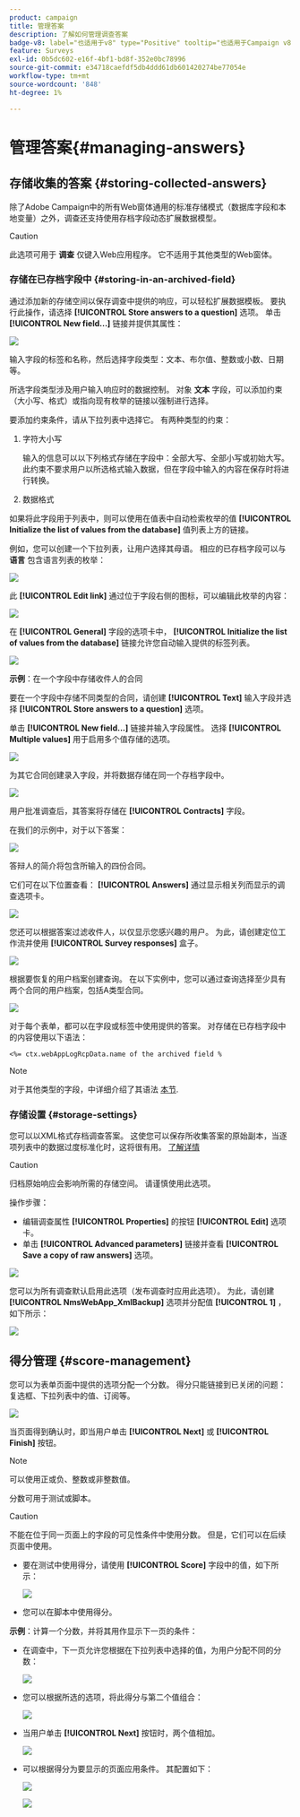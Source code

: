 ```yaml
---
product: campaign
title: 管理答案
description: 了解如何管理调查答案
badge-v8: label="也适用于v8" type="Positive" tooltip="也适用于Campaign v8"
feature: Surveys
exl-id: 0b5dc602-e16f-4bf1-bd8f-352e0bc78996
source-git-commit: e34718caefdf5db4ddd61db601420274be77054e
workflow-type: tm+mt
source-wordcount: '848'
ht-degree: 1%

---
```


# 管理答案{#managing-answers}



## 存储收集的答案 {#storing-collected-answers}

除了Adobe Campaign中的所有Web窗体通用的标准存储模式（数据库字段和本地变量）之外，调查还支持使用存档字段动态扩展数据模型。

>[!CAUTION]
>
>此选项可用于 **调查** 仅键入Web应用程序。 它不适用于其他类型的Web窗体。

### 存储在已存档字段中 {#storing-in-an-archived-field}

通过添加新的存储空间以保存调查中提供的响应，可以轻松扩展数据模板。 要执行此操作，请选择 **[!UICONTROL Store answers to a question]** 选项。 单击 **[!UICONTROL New field...]** 链接并提供其属性：

![](assets/s_ncs_admin_survey_new_space.png)

输入字段的标签和名称，然后选择字段类型：文本、布尔值、整数或小数、日期等。

所选字段类型涉及用户输入响应时的数据控制。 对象 **文本** 字段，可以添加约束（大小写、格式）或指向现有枚举的链接以强制进行选择。

要添加约束条件，请从下拉列表中选择它。 有两种类型的约束：

1. 字符大小写

   输入的信息可以以下列格式存储在字段中：全部大写、全部小写或初始大写。 此约束不要求用户以所选格式输入数据，但在字段中输入的内容在保存时将进行转换。

1. 数据格式

如果将此字段用于列表中，则可以使用在值表中自动检索枚举的值 **[!UICONTROL Initialize the list of values from the database]** 值列表上方的链接。

例如，您可以创建一个下拉列表，让用户选择其母语。 相应的已存档字段可以与 **语言** 包含语言列表的枚举：

![](assets/s_ncs_admin_survey_database_values_2b.png)

此 **[!UICONTROL Edit link]** 通过位于字段右侧的图标，可以编辑此枚举的内容：

![](assets/s_ncs_admin_survey_database_values_2c.png)

在 **[!UICONTROL General]** 字段的选项卡中， **[!UICONTROL Initialize the list of values from the database]** 链接允许您自动输入提供的标签列表。

![](assets/s_ncs_admin_survey_database_values_2.png)

**示例**：在一个字段中存储收件人的合同

要在一个字段中存储不同类型的合同，请创建 **[!UICONTROL Text]** 输入字段并选择 **[!UICONTROL Store answers to a question]** 选项。

单击 **[!UICONTROL New field...]** 链接并输入字段属性。 选择 **[!UICONTROL Multiple values]** 用于启用多个值存储的选项。

![](assets/s_ncs_admin_survey_storage_multi_ex1.png)

为其它合同创建录入字段，并将数据存储在同一个存档字段中。

![](assets/s_ncs_admin_survey_storage_multi_ex2.png)

用户批准调查后，其答案将存储在 **[!UICONTROL Contracts]** 字段。

在我们的示例中，对于以下答案：

![](assets/s_ncs_admin_survey_storage_multi_ex3.png)

答辩人的简介将包含所输入的四份合同。

它们可在以下位置查看： **[!UICONTROL Answers]** 通过显示相关列而显示的调查选项卡。

![](assets/s_ncs_admin_survey_storage_multi_ex4.png)

您还可以根据答案过滤收件人，以仅显示您感兴趣的用户。 为此，请创建定位工作流并使用 **[!UICONTROL Survey responses]** 盒子。

![](assets/s_ncs_admin_survey_read_responses_wf.png)

根据要恢复的用户档案创建查询。 在以下实例中，您可以通过查询选择至少具有两个合同的用户档案，包括A类型合同。

![](assets/s_ncs_admin_survey_read_responses_edit.png)

对于每个表单，都可以在字段或标签中使用提供的答案。 对存储在已存档字段中的内容使用以下语法：

```
<%= ctx.webAppLogRcpData.name of the archived field %
```

>[!NOTE]
>
>对于其他类型的字段，中详细介绍了其语法 [本节](../../platform/using/about-queries-in-campaign.md).

### 存储设置 {#storage-settings}

您可以以XML格式存档调查答案。 这使您可以保存所收集答案的原始副本，当逐项列表中的数据过度标准化时，这将很有用。 [了解详情](../../surveys/using/publish-track-and-use-collected-data.md#standardizing-data)

>[!CAUTION]
>
>归档原始响应会影响所需的存储空间。 请谨慎使用此选项。

操作步骤：

* 编辑调查属性 **[!UICONTROL Properties]** 的按钮 **[!UICONTROL Edit]** 选项卡。
* 单击 **[!UICONTROL Advanced parameters]** 链接并查看 **[!UICONTROL Save a copy of raw answers]** 选项。

![](assets/s_ncs_admin_survey_xml_archive_option.png)

您可以为所有调查默认启用此选项（发布调查时应用此选项）。 为此，请创建 **[!UICONTROL NmsWebApp_XmlBackup]** 选项并分配值 **[!UICONTROL 1]** ，如下所示：

![](assets/s_ncs_admin_survey_xml_global_option.png)

## 得分管理 {#score-management}

您可以为表单页面中提供的选项分配一个分数。 得分只能链接到已关闭的问题：复选框、下拉列表中的值、订阅等。

![](assets/s_ncs_admin_survey_score_create.png)

当页面得到确认时，即当用户单击 **[!UICONTROL Next]** 或 **[!UICONTROL Finish]** 按钮。

>[!NOTE]
>
>可以使用正或负、整数或非整数值。

分数可用于测试或脚本。

>[!CAUTION]
>
>不能在位于同一页面上的字段的可见性条件中使用分数。 但是，它们可以在后续页面中使用。

* 要在测试中使用得分，请使用 **[!UICONTROL Score]** 字段中的值，如下所示：

  ![](assets/s_ncs_admin_survey_score_in_a_test.png)

* 您可以在脚本中使用得分。

**示例**：计算一个分数，并将其用作显示下一页的条件：

* 在调查中，下一页允许您根据在下拉列表中选择的值，为用户分配不同的分数：

  ![](assets/s_ncs_admin_survey_score_exa.png)

* 您可以根据所选的选项，将此得分与第二个值组合：

  ![](assets/s_ncs_admin_survey_score_exb.png)

* 当用户单击 **[!UICONTROL Next]** 按钮时，两个值相加。

  ![](assets/s_ncs_admin_survey_score_exe.png)

* 可以根据得分为要显示的页面应用条件。 其配置如下：

  ![](assets/s_ncs_admin_survey_score_exd.png)

  ![](assets/s_ncs_admin_survey_score_exg.png)
